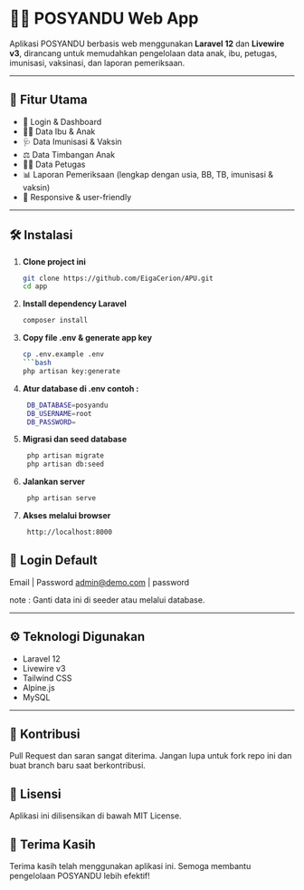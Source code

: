 # 🧒💉 POSYANDU Web App

Aplikasi POSYANDU berbasis web menggunakan **Laravel 12** dan **Livewire v3**, dirancang untuk memudahkan pengelolaan data anak, ibu, petugas, imunisasi, vaksinasi, dan laporan pemeriksaan.

---

## 🚀 Fitur Utama

- 🔐 Login & Dashboard
- 👩‍👦 Data Ibu & Anak
- 🩺 Data Imunisasi & Vaksin
- ⚖️ Data Timbangan Anak
- 👨‍⚕️ Data Petugas
- 📊 Laporan Pemeriksaan (lengkap dengan usia, BB, TB, imunisasi & vaksin)
- 📱 Responsive & user-friendly

---

## 🛠️ Instalasi

1. **Clone project ini**
   ```bash
   git clone https://github.com/EigaCerion/APU.git
   cd app
2. **Install dependency Laravel**
   ```bash
   composer install
3. **Copy file .env & generate app key**
   ```bash
   cp .env.example .env
   ```bash
   php artisan key:generate
4. **Atur database di .env contoh :**
   ```bash
    DB_DATABASE=posyandu
    DB_USERNAME=root
    DB_PASSWORD=
5. **Migrasi dan seed database**
   ```bash
    php artisan migrate
    php artisan db:seed
5. **Jalankan server**
   ```bash
    php artisan serve
5. **Akses melalui browser**
   ```bash
    http://localhost:8000


## 🔐 Login Default

Email          | Password
admin@demo.com | password

note : Ganti data ini di seeder atau melalui database.

---

## ⚙️ Teknologi Digunakan

- Laravel 12
- Livewire v3
- Tailwind CSS
- Alpine.js
- MySQL

---

## 🤝 Kontribusi
Pull Request dan saran sangat diterima. Jangan lupa untuk fork repo ini dan buat branch baru saat berkontribusi.

## 📄 Lisensi
Aplikasi ini dilisensikan di bawah MIT License.

## 🙌 Terima Kasih
Terima kasih telah menggunakan aplikasi ini. Semoga membantu pengelolaan POSYANDU lebih efektif!